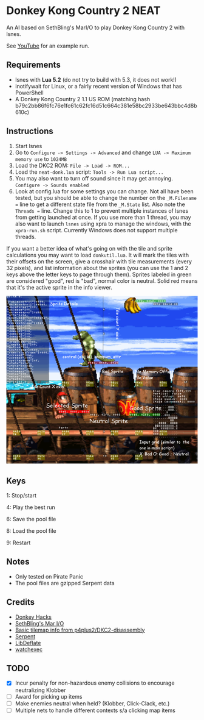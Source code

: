 # Donkey Kong Country 2 NEAT

An AI based on SethBling's MarI/O to play Donkey Kong Country 2 with lsnes.

See [YouTube](https://www.youtube.com/watch?v=Q69_wmEkp-k) for an example run.

## Requirements

* lsnes with **Lua 5.2** (do not try to build with 5.3, it does not work!)
* inotifywait for Linux, or a fairly recent version of Windows that has PowerShell
* A Donkey Kong Country 2 1.1 US ROM (matching hash b79c2bb86f6fc76e1fc61c62fc16d51c664c381e58bc2933be643bbc4d8b610c)

## Instructions

1. Start lsnes
2. Go to `Configure -> Settings -> Advanced` and change `LUA -> Maximum memory use` to `1024MB`
3. Load the DKC2 ROM: `File -> Load -> ROM...`
4. Load the `neat-donk.lua` script: `Tools -> Run Lua script...`
5. You may also want to turn off sound since it may get annoying. `Configure -> Sounds enabled`
6. Look at config.lua for some settings you can change. Not all have been tested, but you should be able to change the number on the `_M.Filename =` line to get a different state file from the `_M.State` list. Also note the `Threads =` line. Change this to 1 to prevent multiple instances of lsnes from getting launched at once. If you use more than 1 thread, you may also want to launch `lsnes` using xpra to manage the windows, with the `xpra-run.sh` script. Currently Windows does not support multiple threads.

If you want a better idea of what's going on with the tile and sprite calculations you may want to load `donkutil.lua`. It will mark the tiles with their offsets on the screen, give a crosshair with tile measurements (every 32 pixels), and list information about the sprites (you can use the 1 and 2 keys above the letter keys to page through them). Sprites labeled in green are considered "good", red is "bad", normal color is neutral. Solid red means that it's the active sprite in the info viewer.

<img src="https://github.com/empathicqubit/neat-donk/blob/master/doc/donkutil.png?raw=true" />

## Keys
1: Stop/start

4: Play the best run

6: Save the pool file

8: Load the pool file

9: Restart

## Notes
* Only tested on Pirate Panic
* The pool files are gzipped Serpent data

## Credits

* [Donkey Hacks](http://donkeyhacks.zouri.jp/html/En-Us/dkc2/index.html)
* [SethBling's Mar I/O](https://github.com/mam91/neat-genetic-mario)
* [Basic tilemap info from p4plus2/DKC2-disassembly](https://github.com/p4plus2/DKC2-disassembly)
* [Serpent](https://github.com/pkulchenko/serpent)
* [LibDeflate](https://github.com/SafeteeWoW/LibDeflate)
* [watchexec](https://github.com/watchexec/watchexec/blob/main/LICENSE)

## TODO

- [x] Incur penalty for non-hazardous enemy collisions to encourage neutralizing Klobber
- [ ] Award for picking up items
- [ ] Make enemies neutral when held? (Klobber, Click-Clack, etc.)
- [ ] Multiple nets to handle different contexts s/a clicking map items
